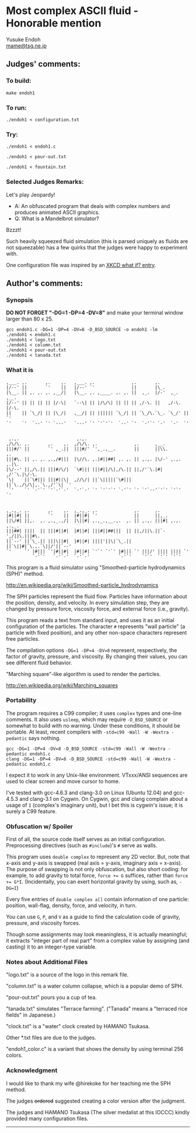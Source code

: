 # Most complex ASCII fluid - Honorable mention

Yusuke Endoh  
<mame@tsg.ne.jp>  


## Judges' comments:
### To build:

    make endoh1

### To run:

    ./endoh1 < configuration.txt

### Try:

    ./endoh1 < endoh1.c

    ./endoh1 < pour-out.txt

    ./endoh1 < fountain.txt

### Selected Judges Remarks:

Let's play Jeopardy!

*   A: An obfuscated program that deals with complex numbers and produces animated ASCII graphics.
*   Q: What is a Mandelbrot simulator?

Bzzzt!

Such heavily squeezed fluid simulation (this is parsed uniquely
as fluids are not squeezable) has a few quirks that the judges were
happy to experiment with.

One configuration file was inspired by an [XKCD what if? entry](http://whatif.xkcd.com/6/).

## Author's comments:
### Synopsis

**DO NOT FORGET "-DG=1 -DP=4 -DV=8"** and make your terminal window larger
than 80 x 25.

    gcc endoh1.c -DG=1 -DP=4 -DV=8 -D_BSD_SOURCE -o endoh1 -lm
    ./endoh1 < endoh1.c
    ./endoh1 < logo.txt
    ./endoh1 < column.txt
    ./endoh1 < pour-out.txt
    ./endoh1 < tanada.txt


### What it is

    ,___. ,.       ,.    ,.   ,___. ,.              ,.       ,.
    |/--' ||       `'    ||   |/--' `'              ||       |\_.
    |\__. || ,. ,. ,. ,__/|   |\__. ,. ,____. ,. ,. ||  ,_.  |/-'  ,_.  ,__.
    |/--' || || || || |/-\|   `--\| || |/\/\| || || || ,/-\. ||   ,/-\. |/-\.
    ||    || `\_/| || |\_/|   ,__/| || |||||| `\_/| || `\_/\.`\_. `\_/' || `'
    `'    `'  `--' `' `---'   `---' `' `'`'`'  `--' `'  `-'`' `-'  `-'  `'


     ,.,.                      ,.,.
    ,/\/\. ,.       ,.    ,.  ,/\/\. ,.              ,.      ,__.
    |||#/' ||       `' ,_.||  |||#/' `',_.,__.       ||      ||\\.        ,.
    |||#\. || ,. ,. ,.,/#|||  |\//\. ,.|#||##| ,. ,. || ,.,. |\/-' ,.,. ,.|\.
    |\/--' ||,/\.|| |||#/\/|  `\#||| |||#||/\|,/\.|| ||,/'`\.|#|  ,/'`\.|\/-\.
    `\|    ||`\#||| |||#||\|  ,//\/| ||`\|||||`\#||| ||`\.,/\/\|,.`\.,/'`\| `'
     `'    `' `-'`' `'`-'`-'  `-'`-' `' `'`'`' `-'`' `' `'`--'`'`' `'`'  `'


    ,_.,_. ,.       ,.    ,.  ,_.,_. ,.              ,.      ,.
    |#||#| ||       `'    ||  |#||#| `'              ||      ||,_.
    ||\/#| ||,.  ,. ,.,_.,/|  |\||#| ,.,_.,__.,.  ,. || ,.,. |||#| ,.,. ,.,_.
    |||##| ||||  || |||#||#|  |#||#| |||#||##|||  || ||,/||\.||`-',/||\.|||#\.
    ||`--' ||`\_.|| |||\||#|  |#||#| ||||'||\|`\_.|| ||`\||#|`\.,.`\||/'||`--'
    `'     `' |#||| `'|#||#|  |#||#| `'`' `'`' |#||| `' |||/' |||| |||| `'
              `-'`'   `-'`-'  `-'`-'           `-'`'    `'`'  `'`' `'`'


This program is a fluid simulator using "Smoothed-particle hydrodynamics (SPH)"
method.

<http://en.wikipedia.org/wiki/Smoothed-particle_hydrodynamics>

The SPH particles represent the fluid flow.  Particles have information about
the position, density, and velocity.  In every simulation step, they are
changed by pressure force, viscosity force, and external force (i.e., gravity).

This program reads a text from standard input, and uses it as an initial
configuration of the particles.  The character `#` represents "wall particle" (a
particle with fixed position), and any other non-space characters represent
free particles.

The compilation options `-DG=1 -DP=4 -DV=8` represent, respectively, the factor
of gravity, pressure, and viscosity.  By changing their values, you can see
different fluid behavior.

"Marching square"-like algorithm is used to render the particles.

<http://en.wikipedia.org/wiki/Marching_squares>


### Portability

The program requires a C99 compiler; it uses `complex` types and one-line
comments.  It also uses `usleep`, which may require `-D_BSD_SOURCE` or somewhat
to build with no warning.  Under these conditions, it should be portable.
At least, recent compilers with `-std=c99 -Wall -W -Wextra -pedantic` says
nothing.

    gcc -DG=1 -DP=4 -DV=8 -D_BSD_SOURCE -std=c99 -Wall -W -Wextra -pedantic endoh1.c
    clang -DG=1 -DP=4 -DV=8 -D_BSD_SOURCE -std=c99 -Wall -W -Wextra -pedantic endoh1.c

I expect it to work in any Unix-like environment.  VTxxx/ANSI sequences are
used to clear screen and move cursor to home.

I've tested with gcc-4.6.3 and clang-3.0 on Linux (Ubuntu 12.04)
and gcc-4.5.3 and clang-3.1 on Cygwin.  On Cygwin, gcc and clang complain about
a usage of `I` (complex's imaginary unit), but I bet this is cygwin's issue;
it is surely a C99 feature.


### Obfuscation w/ Spoiler

First of all, the source code itself serves as an initial configuration.
Preprocessing directives (such as `#include`)'s `#` serve as walls.

This program uses `double complex` to represent any 2D vector.  But, note that
x-axis and y-axis is swapped (real axis = y-axis, imaginary axis = x-axis).
The purpose of swapping is not only obfuscation, but also short coding: for
example, to add gravity to total force, `force += G` suffices, rather than
`force += G*I`.
(Incidentally, you can exert horizontal gravity by using, such as, `-DG=I`)

Every five entries of `double complex a[]` contain information of one particle:
position, wall-flag, density, force, and velocity, in turn.

You can use `G`, `P`, and `V` as a guide to find the calculation code of
gravity, pressure, and viscosity forces.

Though some assignments may look meaningless, it is actually meaningful; it
extracts "integer part of real part" from a complex value by assigning (and
casting) it to an integer-type variable.


### Notes about Additional Files

"logo.txt" is a source of the logo in this remark file.

"column.txt" is a water column collapse, which is a popular demo of SPH.

"pour-out.txt" pours you a cup of tea.

"tanada.txt" simulates "Terrace farming".  ("Tanada" means a "terraced rice
fields" in Japanese.)

"clock.txt" is a "water" clock created by HAMANO Tsukasa.

Other \*.txt files are due to the judges.


"endoh1\_color.c" is a variant that shows the density by using terminal 256
colors.


### Acknowledgment

I would like to thank my wife @hirekoke for her teaching me the SPH method.

The judges <strike>ordered</strike> suggested creating a color version
after the judgment.

The judges and HAMANO Tsukasa (The silver medalist at this IOCCC) kindly
provided many configuration files.

--------------------------------------------------------------------------------
<!--
(c) Copyright 1984-2012, [Leo Broukhis, Simon Cooper, Landon Curt Noll][judges] - All rights reserved
This work is licensed under a [Creative Commons Attribution-ShareAlike 3.0 Unported License][cc].

[judges]: http://www.ioccc.org/judges.html
[cc]: http://creativecommons.org/licenses/by-sa/3.0/
-->
